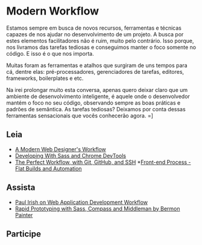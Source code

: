 # Modern Workflow

Estamos sempre em busca de novos recursos, ferramentas e técnicas capazes de nos ajudar no desenvolvimento de um projeto. A busca por estes elementos facilitadores não é ruim, muito pelo contrário. Isso porque, nos livramos das tarefas tediosas e conseguimos manter o foco somente no código. E isso é o que nos importa.

Muitas foram as ferramentas e atalhos que surgiram de uns tempos para cá, dentre elas: pré-processadores, gerenciadores de tarefas, editores, frameworks, boilerplates e etc.

Na irei prolongar muito esta conversa, apenas quero deixar claro que um ambiente de desenvolvimento inteligente, é aquele onde o desenvolvedor mantém o foco no seu código, observando sempre as boas práticas e padrões de semântica. As tarefas tediosas? Deixamos por conta dessas ferramentas sensacionais que vocês conhecerão agora. =]


## Leia
* [A Modern Web Designer's Workflow](https://speakerdeck.com/chriscoyier/a-modern-web-designers-workflow)
* [Developing With Sass and Chrome DevTools](http://net.tutsplus.com/tutorials/html-css-techniques/developing-with-sass-and-chrome-devtools/)
* [The Perfect Workflow, with Git, GitHub, and SSH](http://net.tutsplus.com/tutorials/other/the-perfect-workflow-with-git-github-and-ssh/)
*[Front-end Process - Flat Builds and Automation](http://www.gpmd.co.uk/blog/front-end-process-flat-builds-and-automation-part-1-introduction/)

## Assista
* [Paul Irish on Web Application Development Workflow](http://www.youtube.com/watch?v=vDbbz-BdyYc)
* [Rapid Prototyping with Sass, Compass and Middleman by Bermon Painter](http://www.youtube.com/watch?v=HbR3weaOpBs)

## Participe
